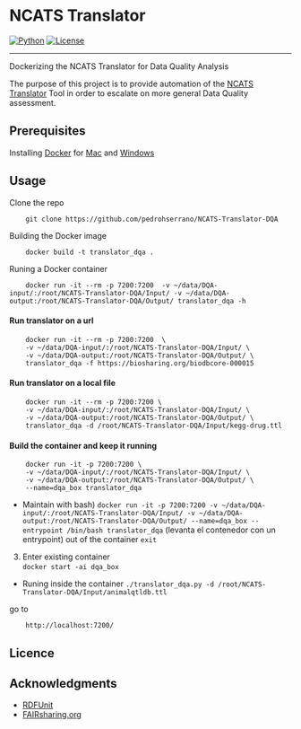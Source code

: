 # NCATS Translator
[![Python](https://img.shields.io/pypi/pyversions/Django.svg)]()
[![License](https://img.shields.io/badge/license-MIT-blue.svg)](https://opensource.org/licenses/MIT)

---

Dockerizing the NCATS Translator for Data Quality Analysis



The purpose of this project is to provide automation of the [NCATS Translator](https://github.com/pedrohserrano/NCATS-Translator-DQA) Tool in order to escalate on more general Data Quality assessment.

## Prerequisites

Installing [Docker](https://docs.docker.com/) for [Mac](https://docs.docker.com/docker-for-mac/install/) and [Windows](https://docs.docker.com/docker-for-windows/install/download-docker-for-windows)


## Usage

Clone the repo

        git clone https://github.com/pedrohserrano/NCATS-Translator-DQA

Building the Docker image  

        docker build -t translator_dqa .

Runing a Docker container  

        docker run -it --rm -p 7200:7200  -v ~/data/DQA-input/:/root/NCATS-Translator-DQA/Input/ -v ~/data/DQA-output:/root/NCATS-Translator-DQA/Output/ translator_dqa -h


#### Run translator on a url   

        docker run -it --rm -p 7200:7200  \
        -v ~/data/DQA-input/:/root/NCATS-Translator-DQA/Input/ \
        -v ~/data/DQA-output:/root/NCATS-Translator-DQA/Output/ \
        translator_dqa -f https://biosharing.org/biodbcore-000015

#### Run translator on a local file

        docker run -it --rm -p 7200:7200 \
        -v ~/data/DQA-input/:/root/NCATS-Translator-DQA/Input/ \
        -v ~/data/DQA-output:/root/NCATS-Translator-DQA/Output/ \
        translator_dqa -d /root/NCATS-Translator-DQA/Input/kegg-drug.ttl

#### Build the container and keep it running  

        docker run -it -p 7200:7200 \
        -v ~/data/DQA-input/:/root/NCATS-Translator-DQA/Input/ \
        -v ~/data/DQA-output:/root/NCATS-Translator-DQA/Output/ \
        --name=dqa_box translator_dqa

- Maintain with bash)
`docker run -it -p 7200:7200 -v ~/data/DQA-input/:/root/NCATS-Translator-DQA/Input/ -v ~/data/DQA-output:/root/NCATS-Translator-DQA/Output/ --name=dqa_box --entrypoint /bin/bash translator_dqa` 
(levanta el contenedor con un entrypoint) out of the container `exit`

3. Enter existing container   
`docker start -ai dqa_box`

- Runing inside the container
`./translator_dqa.py -d /root/NCATS-Translator-DQA/Input/animalqtldb.ttl`

go to

        http://localhost:7200/

## Licence

## Acknowledgments

* [RDFUnit](http://aksw.org/Projects/RDFUnit.html)
* [FAIRsharing.org](http://FAIRsharing.org)